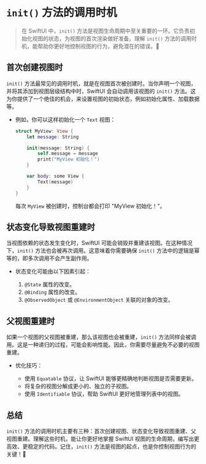 ﻿# `init()` 方法的调用时机

> 在 SwiftUI 中，`init()` 方法是视图生命周期中至关重要的一环。它负责初始化视图的状态，为视图的首次渲染做好准备。理解 `init()` 方法的调用时机，能帮助你更好地控制视图的行为，避免潜在的错误。🎉

## 首次创建视图时

`init()` 方法最常见的调用时机，就是在视图首次被创建时。当你声明一个视图，并将其添加到视图层级结构中时，SwiftUI 会自动调用该视图的 `init()` 方法。这为你提供了一个绝佳的机会，来设置视图的初始状态，例如初始化属性、加载数据等。

*   例如，你可以这样初始化一个 `Text` 视图：

    ```swift
    struct MyView: View {
        let message: String

        init(message: String) {
            self.message = message
            print("MyView 初始化！")
        }

        var body: some View {
            Text(message)
        }
    }
    ```

    每次 `MyView` 被创建时，控制台都会打印 "MyView 初始化！"。

## 状态变化导致视图重建时

当视图依赖的状态发生变化时，SwiftUI 可能会销毁并重建该视图。在这种情况下，`init()` 方法也会被再次调用。这意味着你需要确保 `init()` 方法中的逻辑是幂等的，即多次调用不会产生副作用。

*   状态变化可能由以下因素引起：

    1.  `@State` 属性的改变。
    2.  `@Binding` 属性的改变。
    3.  `@ObservedObject` 或 `@EnvironmentObject` 关联的对象的改变。

## 父视图重建时

如果一个视图的父视图被重建，那么该视图也会被重建，`init()` 方法同样会被调用。这是一种递归的过程，可能会影响性能。因此，你需要尽量避免不必要的视图重建。

*   优化技巧：

    *   使用 `Equatable` 协议，让 SwiftUI 能够更精确地判断视图是否需要更新。
    *   将复杂的视图分解成更小的、独立的子视图。
    *   使用 `Identifiable` 协议，帮助 SwiftUI 更好地管理列表中的视图。

## 总结

`init()` 方法的调用时机主要有三种：首次创建视图、状态变化导致视图重建、父视图重建。理解这些时机，能让你更好地掌握 SwiftUI 视图的生命周期，编写出更高效、更稳定的代码。记住，`init()` 方法是视图的起点，也是你控制视图行为的关键！🚀


